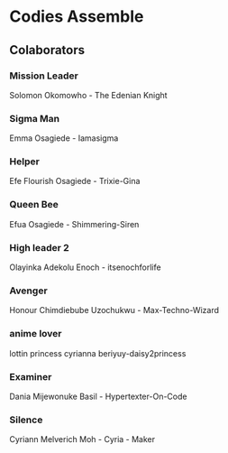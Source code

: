 # Codies Assemble
## Colaborators
### Mission Leader
Solomon Okomowho - The Edenian Knight
### Sigma Man
Emma Osagiede - Iamasigma
### Helper
Efe Flourish Osagiede - Trixie-Gina
### Queen Bee
Efua Osagiede - Shimmering-Siren
### High leader 2 
Olayinka Adekolu Enoch - itsenochforlife
### Avenger
Honour Chimdiebube Uzochukwu - Max-Techno-Wizard
### anime lover
lottin princess cyrianna beriyuy-daisy2princess 
### Examiner
Dania Mijewonuke Basil - Hypertexter-On-Code
### Silence
Cyriann Melverich Moh - Cyria - Maker
